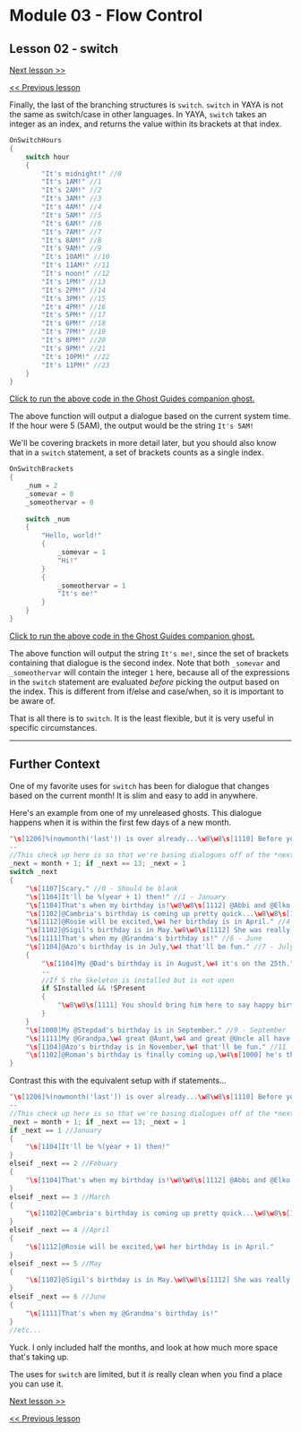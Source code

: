 # Module 03 - Flow Control

## Lesson 02 - switch

[Next lesson >>](../module_03_flow_control/03_while_loops.md)

[<< Previous lesson](../module_03_flow_control/01_case_when_others.md)

Finally, the last of the branching structures is `switch`. `switch` in YAYA is not the same as switch/case in other languages. In YAYA, `switch` takes an integer as an index, and returns the value within its brackets at that index.

```c
OnSwitchHours
{
	switch hour
	{
		"It's midnight!" //0
		"It's 1AM!" //1
		"It's 2AM!" //2
		"It's 3AM!" //3
		"It's 4AM!" //4
		"It's 5AM!" //5
		"It's 6AM!" //6
		"It's 7AM!" //7
		"It's 8AM!" //8
		"It's 9AM!" //9
		"It's 10AM!" //10
		"It's 11AM!" //11
		"It's noon!" //12
		"It's 1PM!" //13
		"It's 2PM!" //14
		"It's 3PM!" //15
		"It's 4PM!" //16
		"It's 5PM!" //17
		"It's 6PM!" //18
		"It's 7PM!" //19
		"It's 8PM!" //20
		"It's 9PM!" //21
		"It's 10PM!" //22
		"It's 11PM!" //23
	}
}
```

[Click to run the above code in the Ghost Guides companion ghost.](https://zichqec.github.io/s-the-skeleton/jump.html?url=x-ukagaka-link%3Atype%3Devent%26ghost%3DGhost%20Guides%26info%3DOnExample.M3.L2.SwitchHours)

The above function will output a dialogue based on the current system time. If the hour were 5 (5AM), the output would be the string `It's 5AM!`

We'll be covering brackets in more detail later, but you should also know that in a `switch` statement, a set of brackets counts as a single index.

```c
OnSwitchBrackets
{
	_num = 2
	_somevar = 0
	_someothervar = 0
	
	switch _num
	{
		"Hello, world!"
		{
			_somevar = 1
			"Hi!"
		}
		{
			_someothervar = 1
			"It's me!"
		}
	}
}
```

[Click to run the above code in the Ghost Guides companion ghost.](https://zichqec.github.io/s-the-skeleton/jump.html?url=x-ukagaka-link%3Atype%3Devent%26ghost%3DGhost%20Guides%26info%3DOnExample.M3.L2.SwitchBrackets)

The above function will output the string `It's me!`, since the set of brackets containing that dialogue is the second index. Note that both `_somevar` and `_someothervar` will contain the integer `1` here, because all of the expressions in the `switch` statement are evaluated *before* picking the output based on the index. This is different from if/else and case/when, so it is important to be aware of.

That is all there is to `switch`. It is the least flexible, but it is very useful in specific circumstances.

---

## Further Context

One of my favorite uses for `switch` has been for dialogue that changes based on the current month! It is slim and easy to add in anywhere.

Here's an example from one of my unreleased ghosts. This dialogue happens when it is within the first few days of a new month.

```c
"\s[1206]%(nowmonth('last')) is over already...\w8\w8\s[1110] Before you know it,\w4 it'll be %(nowmonth('next')).\w8\w8 "
--
//This check up here is so that we're basing dialogues off of the *next* month, not the current one
_next = month + 1; if _next == 13; _next = 1
switch _next
{
	"\s[1107]Scary." //0 - Should be blank
	"\s[1104]It'll be %(year + 1) then!" //1 - January
	"\s[1104]That's when my birthday is!\w8\w8\s[1112] @Abbi and @Elko's birthdays,\w4 too." //2 - Febuary
	"\s[1102]@Cambria's birthday is coming up pretty quick...\w8\w8\s[1000] @Triton's,\w4 too." //3 - March
	"\s[1112]@Rosie will be excited,\w4 her birthday is in April." //4 - April
	"\s[1102]@Sigil's birthday is in May.\w8\w8\s[1112] She was really excited for the last one." //5 - May
	"\s[1111]That's when my @Grandma's birthday is!" //6 - June
	"\s[1104]@Azo's birthday is in July,\w4 that'll be fun." //7 - July
	{
		"\s[1104]My @Dad's birthday is in August,\w4 it's on the 25th." //8 - August
		--
		//If S the Skeleton is installed but is not open
		if SInstalled && !SPresent
		{
			"\w8\w8\s[1111] You should bring him here to say happy birthday,\w4 it can be a surprise!"
		}
	}
	"\s[1000]My @Stepdad's birthday is in September." //9 - September
	"\s[1111]My @Grandpa,\w4 great @Aunt,\w4 and great @Uncle all have their birthday on the same day in October.\w8\w8\s[1104] That's so cool,\w4 isn't it?" //10 - October
	"\s[1104]@Azo's birthday is in November,\w4 that'll be fun." //11 - November
	"\s[1102]@Roman's birthday is finally coming up,\w4\s[1000] he's the last one in the year.\w8\w8\n\n\s[1104]Gyftmas is coming up,\w4 too." //12 - December
}
```

Contrast this with the equivalent setup with if statements...

```c
"\s[1206]%(nowmonth('last')) is over already...\w8\w8\s[1110] Before you know it,\w4 it'll be %(nowmonth('next')).\w8\w8 "
--
//This check up here is so that we're basing dialogues off of the *next* month, not the current one
_next = month + 1; if _next == 13; _next = 1
if _next == 1 //January
{
	"\s[1104]It'll be %(year + 1) then!"
}
elseif _next == 2 //Febuary
{
	"\s[1104]That's when my birthday is!\w8\w8\s[1112] @Abbi and @Elko's birthdays,\w4 too." 
}
elseif _next == 3 //March
{
	"\s[1102]@Cambria's birthday is coming up pretty quick...\w8\w8\s[1000] @Triton's,\w4 too."
}
elseif _next == 4 //April
{
	"\s[1112]@Rosie will be excited,\w4 her birthday is in April."
}
elseif _next == 5 //May
{
	"\s[1102]@Sigil's birthday is in May.\w8\w8\s[1112] She was really excited for the last one."
}
elseif _next == 6 //June
{
	"\s[1111]That's when my @Grandma's birthday is!"
}
//etc...
```

Yuck. I only included half the months, and look at how much more space that's taking up.

The uses for `switch` are limited, but it *is* really clean when you find a place you can use it.

[Next lesson >>](../module_03_flow_control/03_while_loops.md)

[<< Previous lesson](../module_03_flow_control/01_case_when_others.md)
